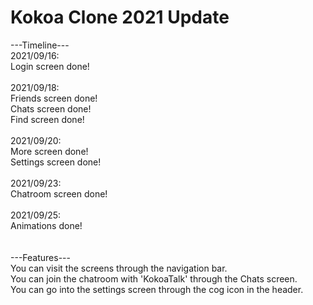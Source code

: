 # Kokoa Clone 2021 Update

---Timeline---<br/>
2021/09/16:<br/>
Login screen done!<br/>
<br/>
2021/09/18:<br/>
Friends screen done!<br/>
Chats screen done!<br/>
Find screen done!<br/>
<br/>
2021/09/20:<br/>
More screen done!<br/>
Settings screen done!<br/>
<br/>
2021/09/23:<br/>
Chatroom screen done!<br/>
<br/>
2021/09/25:<br/>
Animations done!<br/>
<br/>
<br/>
---Features---<br/>
You can visit the screens through the navigation bar.<br/>
You can join the chatroom with 'KokoaTalk' through the Chats screen.<br/>
You can go into the settings screen through the cog icon in the header.<br/>
